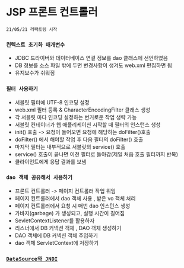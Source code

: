 # JSP 프론트 컨트롤러

`21/05/21 리팩토링 시작`

### `컨텍스트 초기화 매개변수`
- JDBC 드라이버와 데이터베이스 연결 정보를 dao 클래스에 선언하였음
- DB 정보를 소스 파일 밖에 두면 변경사항이 생겨도 web.xml 편집하면 됨
- 유지보수가 쉬워짐

### `필터 사용하기 `
- 서블릿 필터에 UTF-8 인코딩 설정
- web.xml 필터 등록 & CharacterEncodingFilter 클래스 생성
- 각 서블릿 마다 인코딩 설정하는 번거로운 작업 생략 가능
- 서블릿 컨테이너가 웹 애플리케이션 시작할 때 필터의 인스턴스 생성
- init() 호출 -> 요청이 들어오면 요청에 해당하는 doFilter()호출
- doFilter() 에서 해야할 작업 후 다음 필터의 doFilter() 호출
- 마지막 필터는 내부적으로 서블릿의  service() 호출
- service() 호출이 끝나면 이전 필터로 돌아감(제일 처음 호출 필터까지 반복) 
- 클라이언트에게 응답 결과를 보냄

### `dao 객체 공유해서 사용하기`
- 프론트 컨트롤러 -> 페이지 컨트롤러 작업 위임
- 페이지 컨트롤러에서 dao 객체 사용 , 받은 vo 객체 처리
- 페이지 컨트롤러에서 요청 시 매번 dao 인스턴스 생성
- 가바지(garbage) 가 생성되고, 실행 시간이 길어짐
- SevletContextListener를 활용하자
- 리스너에서 DB 커넥션 객체 , DAO 객체 생성하기
- DAO 객체에 DB 커넥션 객체 주입하기
- dao 객체 ServletContext에 저장하기


###  [`DataSource와 JNDI`]()